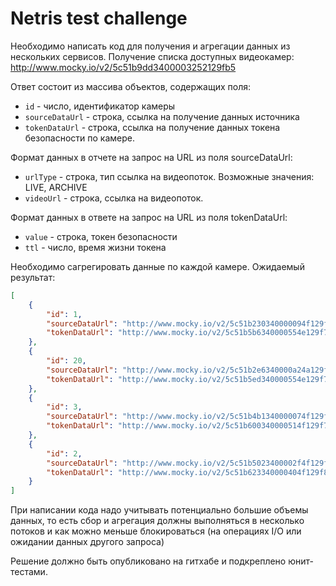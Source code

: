 # Netris test challenge

Необходимо написать код для получения и агрегации данных из нескольких сервисов.
Получение списка доступных видеокамер: http://www.mocky.io/v2/5c51b9dd3400003252129fb5

Ответ состоит из массива объектов, содержащих поля:
* `id` - число, идентификатор камеры
* `sourceDataUrl` - строка, ссылка на получение данных источника
* `tokenDataUrl` - строка, ссылка на получение данных токена безопасности по камере.

Формат данных в отчете на запрос на URL из поля sourceDataUrl:
* `urlType` - строка, тип ссылка на видеопоток. Возможные значения: LIVE, ARCHIVE
* `videoUrl` - строка, ссылка на видеопоток.

Формат данных в ответе на запрос на URL из поля tokenDataUrl:
* `value` - строка, токен безопасности
* `ttl` - число, время жизни токена

Необходимо сагрегировать данные по каждой камере. Ожидаемый результат:
```json
[
    {
        "id": 1,
        "sourceDataUrl": "http://www.mocky.io/v2/5c51b230340000094f129f5d",
        "tokenDataUrl": "http://www.mocky.io/v2/5c51b5b6340000554e129f7b?mocky-delay=1s"
    },
    {
        "id": 20,
        "sourceDataUrl": "http://www.mocky.io/v2/5c51b2e6340000a24a129f5f?mocky-delay=100ms",
        "tokenDataUrl": "http://www.mocky.io/v2/5c51b5ed340000554e129f7e"
    },
    {
        "id": 3,
        "sourceDataUrl": "http://www.mocky.io/v2/5c51b4b1340000074f129f6c",
        "tokenDataUrl": "http://www.mocky.io/v2/5c51b600340000514f129f7f?mocky-delay=2s"
    },
    {
        "id": 2,
        "sourceDataUrl": "http://www.mocky.io/v2/5c51b5023400002f4f129f70",
        "tokenDataUrl": "http://www.mocky.io/v2/5c51b623340000404f129f82"
    }
]
```

При написании кода надо учитывать потенциально большие объемы данных, то есть сбор и агрегация должны выполняться в несколько потоков и 
как можно меньше блокироваться (на операциях I/O или ожидании данных другого запроса)

Решение должно быть опубликовано на гитхабе и подкреплено юнит-тестами.


